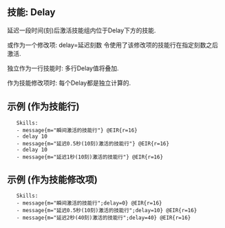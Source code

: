 技能: Delay
--------------------------

延迟一段时间(刻)后激活技能组内位于Delay下方的技能.

或作为一个修改项: delay=延迟刻数 令使用了该修改项的技能行在指定刻数之后激活.

独立作为一行技能时: 多行Delay值将叠加.

作为技能修改项时: 每个Delay都是独立计算的.

示例 (作为技能行)
--------

       Skills:
       - message{m="瞬间激活的技能行"} @EIR{r=16}
       - delay 10
       - message{m="延迟0.5秒(10刻)激活的技能行"} @EIR{r=16}
       - delay 10
       - message{m="延迟1秒(10刻)激活的技能行"} @EIR{r=16}

示例 (作为技能修改项)
--------

       Skills:
       - message{m="瞬间激活的技能行";delay=0} @EIR{r=16}
       - message{m="延迟0.5秒(10刻)激活的技能行";delay=10} @EIR{r=16}
       - message{m="延迟2秒(40刻)激活的技能行";delay=40} @EIR{r=16}
